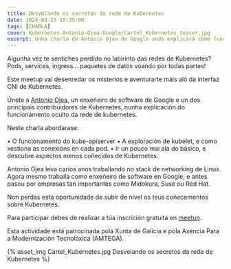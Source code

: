 ```yaml
---
title: Desvelando os secretos da rede de Kubernetes
date: 2024-03-23 15:35:00
tags: [CHARLA]
cover: Kubernetes-Antonio-Ojea-Google/Cartel_Kubernetes_teaser.jpg
excerpt: Unha charla de Antonio Ojea de Google onde explicará como funciona a rede de Kubernetes.
---
```


Algunha vez te sentiches perdido no labirinto das redes de Kubernetes? Pods, services, ingress... paquetes de datos voando por todas partes!

Este meetup vai desenredar os misterios e aventurarte máis aló da interfaz CNI de Kubernetes.

Únete a [Antonio Ojea](https://www.linkedin.com/in/ajojea/), un enxeñeiro de software de Google e un dos principais contribuidores de Kubernetes, nunha explicación do funcionamento oculto da rede de kubernetes.

Neste charla abordarase:

• O funcionamento do kube-apiserver
• A exploración de kubelet, e como xestiona as conexións en cada pod.
• Ir un pouco mai alá do básico, e descubre aspectos menos coñecidos de Kubernetes.

Antonio Ojea leva carios anos traballando no stack de networking de Linux. Agora mesmo traballa como enxeñeiro de software en Google, e antes pasou por empresas tan importantes como Midokura, Suse ou Red Hat.

Non perdas esta oportunidade de subir de nivel os teus coñecementos sobre Kubernetes.

Para participar debes de realizar a túa inscrición gratuita en [meetup](https://www.meetup.com/es-ES/aindustriosa/events/299375511/).

Esta actividade está patrocinada pola Xunta de Galicia e pola Axencia Para a Modernización Tecnolóxica (AMTEGA).

{% asset_img Cartel_Kubernetes.jpg  Desvelando os secretos da rede de Kubernetes %}
